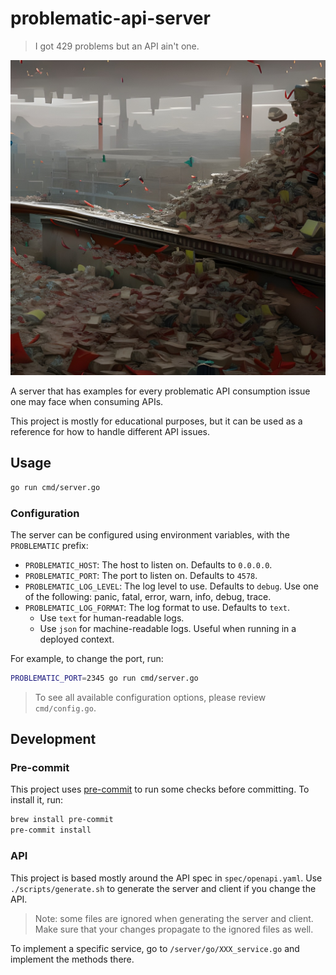 # problematic-api-server

> I got 429 problems but an API ain't one.

![cover](/assets/cover.jpg "cover")

A server that has examples for every problematic API consumption issue one may
face when consuming APIs.

This project is mostly for educational purposes, but it can be used as a
reference for how to handle different API issues.

## Usage

```sh
go run cmd/server.go
```

### Configuration

The server can be configured using environment variables, with the `PROBLEMATIC`
prefix:

* `PROBLEMATIC_HOST`: The host to listen on. Defaults to `0.0.0.0`.
* `PROBLEMATIC_PORT`: The port to listen on. Defaults to `4578`.
* `PROBLEMATIC_LOG_LEVEL`: The log level to use. Defaults to `debug`. Use one
  of the following: panic, fatal, error, warn, info, debug, trace.
* `PROBLEMATIC_LOG_FORMAT`: The log format to use. Defaults to `text`.
  * Use `text` for human-readable logs.
  * Use `json` for machine-readable logs. Useful when running in a deployed context.

For example, to change the port, run:

```sh
PROBLEMATIC_PORT=2345 go run cmd/server.go
```

> To see all available configuration options, please review `cmd/config.go`.

## Development

### Pre-commit

This project uses [pre-commit](https://pre-commit.com/) to run some checks
before committing. To install it, run:

```sh
brew install pre-commit
pre-commit install
```

### API

This project is based mostly around the API spec in `spec/openapi.yaml`. Use
`./scripts/generate.sh` to generate the server and client if you change the API.

> Note: some files are ignored when generating the server and client. Make sure
> that your changes propagate to the ignored files as well.

To implement a specific service, go to `/server/go/XXX_service.go` and
implement the methods there.
